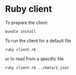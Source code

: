 # Ruby client

To prepare the client:
```
bundle install
```

To run the client for a default file
```
ruby client.rb
```
or to read from a specific file
```
ruby client.rb ../data/1.json
```

